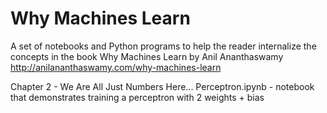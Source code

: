 # Why Machines Learn
A set of notebooks and Python programs to help the reader internalize the concepts in the book Why Machines Learn by Anil Ananthaswamy
http://anilananthaswamy.com/why-machines-learn 

Chapter 2 - We Are All Just Numbers Here...
Perceptron.ipynb - notebook that demonstrates training a perceptron with 2 weights + bias
